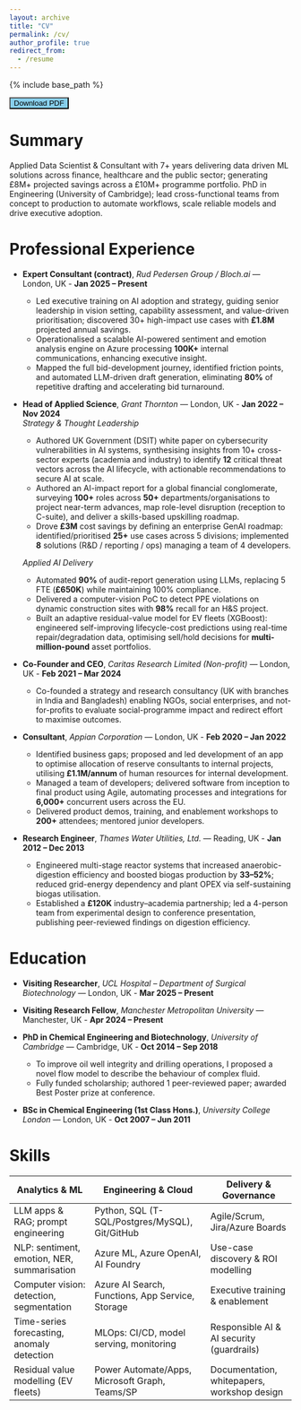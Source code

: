 ```yaml
---
layout: archive
title: "CV"
permalink: /cv/
author_profile: true
redirect_from:
  - /resume
---
```


{% include base_path %}

[<button type="button" class="btn btn-info" style="background-color:skyblue">Download PDF</button>](https://rittickbarua.github.io/files/cv-short.pdf)

# Summary
Applied Data Scientist \& Consultant with 7+ years delivering data driven ML solutions across finance, healthcare and the public sector; generating £8M+ projected savings across a £10M+ programme portfolio. PhD in Engineering (University of Cambridge); lead cross-functional teams from concept to production to automate workflows, scale reliable models and drive executive adoption.

<!-- Highly experienced Consultant and applied Data Scientist with 7 years of experience in delivering enterprise-grade AI/ML solutions on Azure driving £8M+ projected savings through £10M+ project portfolio across finance, healthcare and public sectors. PhD trained Engineer from University of Cambridge with a proven track record in leading cross-disciplinary teams, managing full product lifecycles, and driving digital transformation through data-driven strategies, automation, and stakeholder engagement. -->

# Professional Experience

- **Expert Consultant (contract)**, *Rud Pedersen Group / Bloch.ai* — London, UK - **Jan 2025 – Present**  
  - Led executive training on AI adoption and strategy, guiding senior leadership in vision setting, capability assessment, and value-driven prioritisation; discovered 30+ high-impact use cases with **£1.8M** projected annual savings.  
  - Operationalised a scalable AI-powered sentiment and emotion analysis engine on Azure processing **100K+** internal communications, enhancing executive insight.  
  - Mapped the full bid-development journey, identified friction points, and automated LLM-driven draft generation, eliminating **80%** of repetitive drafting and accelerating bid turnaround.

- **Head of Applied Science**, *Grant Thornton* — London, UK - **Jan 2022 – Nov 2024**  
  _Strategy & Thought Leadership_  
  - Authored UK Government (DSIT) white paper on cybersecurity vulnerabilities in AI systems, synthesising insights from 10+ cross-sector experts (academia and industry) to identify **12** critical threat vectors across the AI lifecycle, with actionable recommendations to secure AI at scale.  
  - Authored an AI-impact report for a global financial conglomerate, surveying **100+** roles across **50+** departments/organisations to project near-term advances, map role-level disruption (reception to C-suite), and deliver a skills-based upskilling roadmap.  
  - Drove **£3M** cost savings by defining an enterprise GenAI roadmap: identified/prioritised **25+** use cases across 5 divisions; implemented **8** solutions (R&D / reporting / ops) managing a team of 4 developers.  

  _Applied AI Delivery_  
  - Automated **90%** of audit-report generation using LLMs, replacing 5 FTE (**£650K**) while maintaining 100% compliance.  
  - Delivered a computer-vision PoC to detect PPE violations on dynamic construction sites with **98%** recall for an H&S project.  
  - Built an adaptive residual-value model for EV fleets (XGBoost): engineered self-improving lifecycle-cost predictions using real-time repair/degradation data, optimising sell/hold decisions for **multi-million-pound** asset portfolios.

- **Co-Founder and CEO**, *Caritas Research Limited (Non-profit)* — London, UK - **Feb 2021 – Mar 2024**  
  - Co-founded a strategy and research consultancy (UK with branches in India and Bangladesh) enabling NGOs, social enterprises, and not-for-profits to evaluate social-programme impact and redirect effort to maximise outcomes.

- **Consultant**, *Appian Corporation* — London, UK - **Feb 2020 – Jan 2022**  
  - Identified business gaps; proposed and led development of an app to optimise allocation of reserve consultants to internal projects, utilising **£1.1M/annum** of human resources for internal development.  
  - Managed a team of developers; delivered software from inception to final product using Agile, automating processes and integrations for **6,000+** concurrent users across the EU.  
  - Delivered product demos, training, and enablement workshops to **200+** attendees; mentored junior developers.

- **Research Engineer**, *Thames Water Utilities, Ltd.* — Reading, UK - **Jan 2012 – Dec 2013**  
  - Engineered multi-stage reactor systems that increased anaerobic-digestion efficiency and boosted biogas production by **33–52%**; reduced grid-energy dependency and plant OPEX via self-sustaining biogas utilisation.  
  - Established a **£120K** industry–academia partnership; led a 4-person team from experimental design to conference presentation, publishing peer-reviewed findings on digestion efficiency.



# Education

- **Visiting Researcher**, *UCL Hospital – Department of Surgical Biotechnology* — London, UK - **Mar 2025 – Present**

- **Visiting Research Fellow**, *Manchester Metropolitan University* — Manchester, UK - **Apr 2024 – Present**

- **PhD in Chemical Engineering and Biotechnology**, *University of Cambridge* — Cambridge, UK - **Oct 2014 – Sep 2018**  
  - To improve oil well integrity and drilling operations, I proposed a novel flow model to describe the behaviour of complex fluid.  
  - Fully funded scholarship; authored 1 peer-reviewed paper; awarded Best Poster prize at conference.

- **BSc in Chemical Engineering (1st Class Hons.)**, *University College London* — London, UK - **Oct 2007 – Jun 2011**


# Skills

| Analytics & ML                             | Engineering & Cloud                               | Delivery & Governance                       |
|--------------------------------------------|---------------------------------------------------|---------------------------------------------|
| LLM apps & RAG; prompt engineering         | Python, SQL (T-SQL/Postgres/MySQL), Git/GitHub    | Agile/Scrum, Jira/Azure Boards              |
| NLP: sentiment, emotion, NER, summarisation| Azure ML, Azure OpenAI, AI Foundry                | Use-case discovery & ROI modelling          |
| Computer vision: detection, segmentation   | Azure AI Search, Functions, App Service, Storage  | Executive training & enablement             |
| Time-series forecasting, anomaly detection | MLOps: CI/CD, model serving, monitoring           | Responsible AI & AI security (guardrails)   |
| Residual value modelling (EV fleets)       | Power Automate/Apps, Microsoft Graph, Teams/SP    | Documentation, whitepapers, workshop design |





<!-- 
Education
======
* Ph.D in Version Control Theory, GitHub University, 2018 (expected)
* M.S. in Jekyll, GitHub University, 2014
* B.S. in GitHub, GitHub University, 2012

Work experience
======
* Spring 2024: Academic Pages Collaborator
  * GitHub University
  * Duties includes: Updates and improvements to template
  * Supervisor: The Users

* Fall 2015: Research Assistant
  * GitHub University
  * Duties included: Merging pull requests
  * Supervisor: Professor Hub

* Summer 2015: Research Assistant
  * GitHub University
  * Duties included: Tagging issues
  * Supervisor: Professor Git
  
Skills
======
* Skill 1
* Skill 2
  * Sub-skill 2.1
  * Sub-skill 2.2
  * Sub-skill 2.3
* Skill 3

Publications
======
  <ul>{% for post in site.publications reversed %}
    {% include archive-single-cv.html %}
  {% endfor %}</ul>
  
Talks
======
  <ul>{% for post in site.talks reversed %}
    {% include archive-single-talk-cv.html  %}
  {% endfor %}</ul>
  
Teaching
======
  <ul>{% for post in site.teaching reversed %}
    {% include archive-single-cv.html %}
  {% endfor %}</ul>
  
Service and leadership
======
* Currently signed in to 43 different slack teams -->
